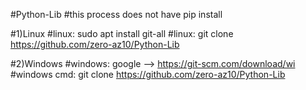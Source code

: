 #Python-Lib
#this process does not have pip install

#1)Linux
#linux: sudo apt install git-all
#linux: git clone https://github.com/zero-az10/Python-Lib

#2)Windows
#windows: google -->  https://git-scm.com/download/wi
#windows cmd: git clone https://github.com/zero-az10/Python-Lib
